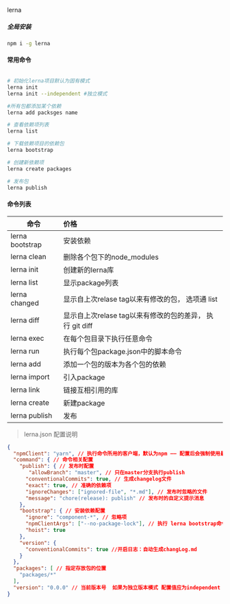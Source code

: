 lerna

##### 全局安装

``` bash
npm i -g lerna
```

#### 常用命令

```bash

# 初始化lerna项目默认为固有模式
lerna init 
lerna init --independent #独立模式 

#所有包都添加某个依赖
lerna add packsges name 

# 查看依赖项列表
lerna list

# 下载依赖项目的依赖包
lerna bootstrap

# 创建新依赖项
lerna create packages

# 发布包
lerna publish


```

#### 命令列表
 | 命令        | 价格    |
 | --------   | :-----  |
| lerna bootstrap	| 安装依赖 |
| lerna clean	| 删除各个包下的node_modules |
| lerna init	| 创建新的lerna库 |
| lerna list	| 显示package列表 |
| lerna changed	| 显示自上次relase tag以来有修改的包， 选项通 list |
| lerna diff	| 显示自上次relase tag以来有修改的包的差异， 执行 git diff |
| lerna exec	| 在每个包目录下执行任意命令 |
| lerna run	| 执行每个包package.json中的脚本命令 |
| lerna add	| 添加一个包的版本为各个包的依赖 |
| lerna import	| 引入package |
| lerna link	| 链接互相引用的库 |
| lerna create	| 新建package |
| lerna publish	| 发布 |


> lerna.json 配置说明

```json
{
  "npmClient": "yarn", // 执行命令所用的客户端，默认为npm —— 配置后会强制使用最佳实践：能用yarn的用yarn——如lerna bootstap --hoist不再可用
  "command": { // 命令相关配置
    "publish": { // 发布时配置
       "allowBranch": "master", // 只在master分支执行publish
      "conventionalCommits": true, // 生成changelog文件
      "exact": true, // 准确的依赖项
      "ignoreChanges": ["ignored-file", "*.md"], // 发布时忽略的文件
      "message": "chore(release): publish" // 发布时的自定义提示消息
    },
    "bootstrap": { // 安装依赖配置
      "ignore": "component-*", // 忽略项
      "npmClientArgs": ["--no-package-lock"], // 执行 lerna bootstrap命令时传的参数
      "hoist": true
    },
    "version": {
      "conventionalCommits": true //开启日志：自动生成changLog.md
    }
  },
  "packages": [ // 指定存放包的位置
    "packages/*"
  ],
  "version": "0.0.0" // 当前版本号  如果为独立版本模式 配置值应为independent
}

```